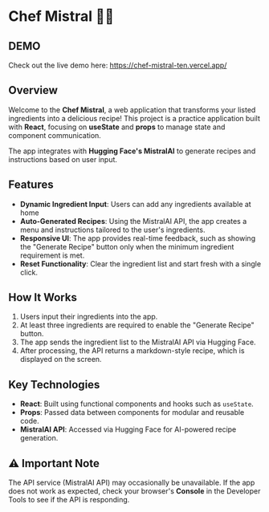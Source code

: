 # Chef Mistral 🍳✨

## **DEMO**
Check out the live demo here:
https://chef-mistral-ten.vercel.app/

## **Overview**
Welcome to the **Chef Mistral**, a web application that transforms your listed ingredients into a delicious recipe! This project is a practice application built with **React**, focusing on **useState** and **props** to manage state and component communication.

The app integrates with **Hugging Face's MistralAI** to generate recipes and instructions based on user input.


## **Features**
- **Dynamic Ingredient Input**: Users can add any ingredients available at home  
- **Auto-Generated Recipes**: Using the MistralAI API, the app creates a menu and instructions tailored to the user's ingredients.  
- **Responsive UI**: The app provides real-time feedback, such as showing the "Generate Recipe" button only when the minimum ingredient requirement is met.  
- **Reset Functionality**: Clear the ingredient list and start fresh with a single click.


## **How It Works**
1. Users input their ingredients into the app.  
2. At least three ingredients are required to enable the "Generate Recipe" button.  
3. The app sends the ingredient list to the MistralAI API via Hugging Face.  
4. After processing, the API returns a markdown-style recipe, which is displayed on the screen.


## **Key Technologies**
- **React**: Built using functional components and hooks such as `useState`.  
- **Props**: Passed data between components for modular and reusable code.  
- **MistralAI API**: Accessed via Hugging Face for AI-powered recipe generation.

## ⚠️ Important Note
The API service (MistralAI API) may occasionally be unavailable. If the app does not work as expected, check your browser's **Console** in the Developer Tools to see if the API is responding.
